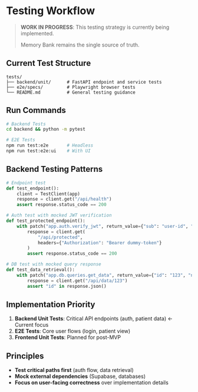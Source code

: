 # Testing Workflow

> **WORK IN PROGRESS**: This testing strategy is currently being implemented.
> 
> Memory Bank remains the single source of truth.

## Current Test Structure

```
tests/
├── backend/unit/      # FastAPI endpoint and service tests
├── e2e/specs/         # Playwright browser tests
└── README.md          # General testing guidance
```

## Run Commands

```bash
# Backend Tests
cd backend && python -m pytest

# E2E Tests
npm run test:e2e       # Headless
npm run test:e2e:ui    # With UI
```

## Backend Testing Patterns

```python
# Endpoint test
def test_endpoint():
    client = TestClient(app)
    response = client.get("/api/health")
    assert response.status_code == 200

# Auth test with mocked JWT verification
def test_protected_endpoint():
    with patch("app.auth.verify_jwt", return_value={"sub": "user-id", "role": "therapist"}):
        response = client.get(
            "/api/protected", 
            headers={"Authorization": "Bearer dummy-token"}
        )
        assert response.status_code == 200

# DB test with mocked query response
def test_data_retrieval():
    with patch("app.db.queries.get_data", return_value={"id": "123", "name": "Test"}):
        response = client.get("/api/data/123")
        assert "id" in response.json()
```

## Implementation Priority

1. **Backend Unit Tests**: Critical API endpoints (auth, patient data) ← Current focus
2. **E2E Tests**: Core user flows (login, patient view)
3. **Frontend Unit Tests**: Planned for post-MVP

## Principles

- **Test critical paths first** (auth flow, data retrieval)
- **Mock external dependencies** (Supabase, databases)
- **Focus on user-facing correctness** over implementation details 